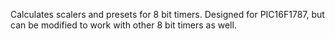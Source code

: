 Calculates scalers and presets for 8 bit timers. Designed for PIC16F1787, but can be modified to work with other 8 bit timers as well.
